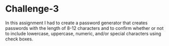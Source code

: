 # Challenge-3

In this assignment I had to create a password generator that creates passwords with the length of 8-12 characters and to confirm whether or not to include lowercase, uppercase, numeric, and/or special characters using check boxes.

